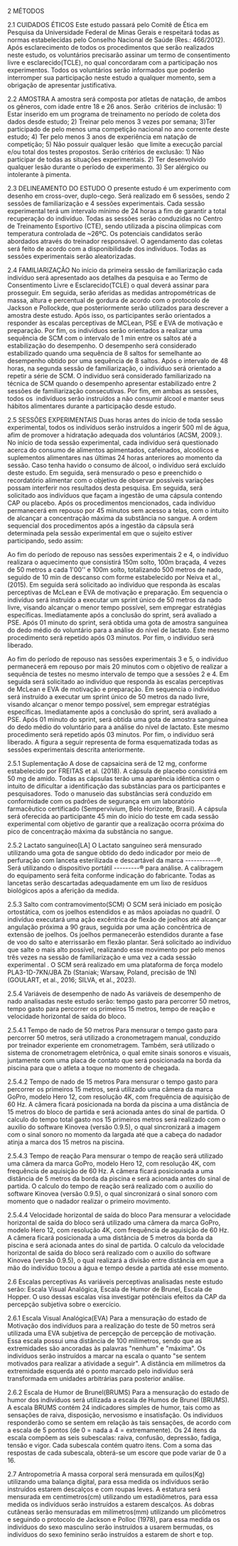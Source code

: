 2 MÉTODOS

2.1 CUIDADOS ÉTICOS
Este estudo passará pelo Comitê de Ética em Pesquisa da Universidade Federal de Minas Gerais e respeitará todas as normas estabelecidas pelo Conselho Nacional de Saúde (Res.: 466/2012). Após esclarecimento de todos os procedimentos que serão realizados neste estudo, os voluntários precisarão assinar um termo de consentimento livre e esclarecido(TCLE), no qual concordaram com a participação nos experimentos. Todos os voluntários serão informados que poderão interromper sua participação neste estudo a qualquer momento, sem a obrigação de apresentar justificativa.

2.2 AMOSTRA
A amostra será composta por atletas de natação, de ambos os gêneros, com idade entre 18 e 26 anos. Serão  critérios de inclusão: 1) Estar inserido em um programa de treinamento no período de coleta dos dados desde estudo; 2) Treinar pelo menos 3 vezes por semana; 3)Ter participado de pelo menos uma competição nacional no ano corrente deste estudo; 4) Ter pelo menos 3 anos de experiência em natação de competição; 5) Não possuir qualquer lesão  que limite a execução parcial e/ou total dos testes propostos. Serão critérios de exclusão: 1) Não participar de todas as situações experimentais. 2) Ter desenvolvido qualquer lesão durante o período de experimento. 3) Ser alérgico ou intolerante à pimenta.

2.3 DELINEAMENTO DO ESTUDO
O presente estudo é um experimento com desenho em cross-over, duplo-cego. Será realizado em 6 sessões, sendo 2 sessões de familiarização e 4 sessões experimentais. Cada sessão experimental terá um intervalo mínimo de 24 horas a fim de garantir a total recuperação do indivíduo. Todas as sessões serão conduzidas no Centro de Treinamento Esportivo (CTE), sendo utilizada a piscina olímpicas com temperatura controlada de ~26ºC. Os potenciais candidatos serão abordados através do treinador responsável. O agendamento das coletas será feito de acordo com a disponibilidade dos indivíduos. Todas as sessões experimentais serão aleatorizadas.

2.4 FAMILIARIZAÇÃO
No início da primeira sessão de familiarização cada indivíduo será apresentado aos detalhes da pesquisa e ao Termo de Consentimento Livre e Esclarecido(TCLE) o qual deverá assinar para prosseguir. Em seguida, serão aferidas as medidas antropométricas de massa, altura e percentual de gordura de acordo com o protocolo de Jackson e Pollockde, que posteriormente serão utilizados para descrever a amostra deste estudo. Após isso, os participantes serão orientados a responder às escalas perceptivas de MCLean, PSE e EVA de motivação e preparação. Por fim, os indivíduos serão orientados a realizar uma sequência de SCM com o intervalo de 1 min entre os saltos até a estabilização do desempenho. O desempenho será considerado estabilizado quando uma sequência de 8 saltos for semelhante ao desempenho obtido por uma sequência de 8 saltos. Após o intervalo de 48 horas, na segunda sessão de familiarização, o indivíduo será orientado a repetir a série de SCM. O indivíduo será considerado familiarizado na técnica de SCM quando o desempenho apresentar estabilizado entre 2 sessões de familiarização consecutivas. Por fim, em ambas as sessões, todos os  indivíduos serão instruídos a não consumir álcool e manter seus hábitos alimentares durante a participação desde estudo.

2.5 SESSÕES EXPERIMENTAIS
Duas horas antes do início de toda sessão experimental, todos os indivíduos serão instruídos a ingerir 500 ml de água, afim de promover a hidratação adequada dos voluntários (ACSM, 2009.). No início de toda sessão experimental, cada indivíduo será questionado acerca do consumo de alimentos apimentados, cafeinados, alcoólicos e suplementos alimentares nas últimas 24 horas anteriores ao momento da sessão. Caso tenha havido o consumo de álcool, o indivíduo será excluído deste estudo. Em seguida, será mensurado o peso e preenchido o recordatório alimentar com o objetivo de observar possíveis variações possam interferir nos resultados desta pesquisa. Em seguida, será solicitado aos indivíduos que façam a ingestão de uma cápsula contendo CAP ou placebo. Após os procedimentos mencionados, cada indivíduo permanecerá em repouso por 45 minutos sem acesso a telas, com o intuito de alcançar a concentração máxima da substância no sangue. A ordem sequencial dos procedimentos após a ingestão da cápsula será determinada pela sessão experimental em que o sujeito estiver participando, sedo assim:

Ao fim do período de repouso nas sessões experimentais 2 e 4, o indivíduo realizara o aquecimento que consistirá 150m solto, 100m braçada, 4 vezes de 50 metros a cada 1'00'' e 100m solto, totalizando 500 metros de nado, seguido de 10 min de descanso com forme estabelecido por Neiva et al., (2015). Em seguida será solicitado ao indivíduo que responda às escalas perceptivas de McLean e EVA de motivação e preparação. Em sequencia o indivíduo será instruído a executar um sprint único de 50 metros da nado livre, visando alcançar o menor tempo possível, sem empregar estratégias específicas. Imediatamente após a conclusão do sprint, será avaliado a PSE. Após 01 minuto do sprint, será obtida uma gota de amostra sanguínea do dedo médio do voluntário para a análise do nível de lactato. Este mesmo procedimento será repetido após 03 minutos. Por fim, o indivíduo será liberado.

Ao fim do período de repouso nas sessões experimentais 3 e 5, o indivíduo permanecerá em repouso por mais 20 minutos com o objetivo de realizar a sequência de testes no mesmo intervalo de tempo que a sessões 2 e 4. Em seguida será solicitado ao indivíduo que responda às escalas perceptivas de McLean e EVA de motivação e preparação. Em sequencia o indivíduo será instruído a executar um sprint único de 50 metros da nado livre, visando alcançar o menor tempo possível, sem empregar estratégias específicas. Imediatamente após a conclusão do sprint, será avaliado a PSE. Após 01 minuto do sprint, será obtida uma gota de amostra sanguínea do dedo médio do voluntário para a análise do nível de lactato. Este mesmo procedimento será repetido após 03 minutos. Por fim, o indivíduo será liberado. A figura a seguir representa de forma esquematizada todas as sessões experimentais descrita anteriormente.

2.5.1 Suplementação
A dose de capsaicina será de 12 mg, conforme estabelecido por FREITAS et al. (2018). A cápsula de placebo consistirá em 50 mg de amido. Todas as cápsulas terão uma aparência idêntica com o intuito de dificultar a identificação das substâncias para os participantes e pesquisadores. Todo o manuseio das substâncias será conduzido em conformidade com os padrões de segurança em um laboratório farmacêutico certificado (Sempervivium, Belo Horizonte, Brasil). A cápsula será oferecida ao participante 45 min do inicio do teste em cada sessão experimental com objetivo de garantir que a realização ocorra próxima do pico de concentração máxima da substância no sangue.

2.5.2 Lactato sanguíneo[LA]
O Lactato sanguíneo será mensurado utilizando uma gota de sangue obtido do dedo indicador por meio de perfuração com lanceta esterilizada e descartável da marca -----------®. Será utilizando o dispositivo portátil ---------® para análise. A calibragem do equipamento será feita conforme indicação do fabricante. Todas as lancetas serão descartadas adequadamente em um lixo de resíduos biológicos após a aferição da medida.

2.5.3 Salto com contramovimento(SCM)
O SCM será iniciado em posição ortostática, com os joelhos estendidos e as mãos apoiadas no quadril. O indivíduo executará uma ação excêntrica de flexão de joelhos até alcançar angulação próxima a 90 graus, seguida por uma ação concêntrica de extensão de joelhos. Os joelhos permanecerão estendidos durante a fase de voo do salto e aterrissarão em flexão plantar. Será solicitado ao indivíduo que salte o mais alto possível, realizando esse movimento por pelo menos três vezes na sessão de familiarização e uma vez a cada sessão experimental . O SCM será realizado em uma plataforma de força modelo PLA3-1D-7KN/JBA Zb (Staniak; Warsaw, Poland, precisão de 1N) (GOULART, et al., 2016; SILVA, et al., 2023).

2.5.4 Variáveis de desempenho de nado 
As variáveis de desempenho de nado analisadas neste estudo serão: tempo gasto para percorrer 50 metros, tempo gasto para percorrer os primeiros 15 metros, tempo de reação e velocidade horizontal de saída do bloco.

2.5.4.1 Tempo de nado de 50 metros 
Para mensurar o tempo gasto para percorrer 50 metros, será utilizado a cronometragem manual, conduzido por treinador experiente em cronometragem. Também, será utilizado o sistema de cronometragem eletrônica, o qual emite sinais sonoros e visuais, juntamente com uma placa de contato que será posicionada na borda da piscina para que o atleta a toque no momento de chegada.

2.5.4.2 Tempo de nado de 15 metros 
Para mensurar o tempo gasto para percorrer os primeiros 15 metros, será utilizado uma câmera da marca GoPro, modelo Hero 12, com resolução 4K, com frequência de aquisição de 60 Hz. A câmera ficará posicionada na borda da piscina a uma distância de 15 metros do bloco de partida e será acionada antes do sinal de partida. O calculo do tempo total gasto nos 15 primeiros metros será realizado com o auxilio do software Kinovea (versão 0.9.5), o qual sincronizará a imagem com o sinal sonoro no momento da largada até que a cabeça do nadador atinja a marca dos 15 metros na piscina.

2.5.4.3 Tempo de reação 
Para mensurar o tempo de reação será utilizado uma câmera da marca GoPro, modelo Hero 12, com resolução 4K, com frequência de aquisição de 60 Hz. A câmera ficará posicionada a uma distância de 5 metros da borda da piscina e será acionada antes do sinal de partida. O calculo do tempo de reação será realizado com o auxilio do software Kinovea (versão 0.9.5), o qual sincronizará o sinal sonoro com momento que o nadador realizar o primeiro movimento.

2.5.4.4 Velocidade horizontal de saída do bloco 
Para mensurar a velocidade horizontal de saída do bloco será utilizado uma câmera da marca GoPro, modelo Hero 12, com resolução 4K, com frequência de aquisição de 60 Hz. A câmera ficará posicionada a uma distância de 5 metros da borda da piscina e será acionada antes do sinal de partida. O calculo da velocidade horizontal de saída do bloco será realizado com o auxilio do software Kinovea (versão 0.9.5), o qual realizará a divisão entre distância em que a mão do indivíduo tocou a água e tempo desde a partida até esse momento.

2.6 Escalas perceptivas 
As variáveis perceptivas analisadas neste estudo serão: Escala Visual Analógica, Escala de Humor de Brunel, Escala de Hopper. O uso dessas escalas visa investigar potênciais efeitos da CAP da percepção subjetiva sobre o exercício.

2.6.1 Escala Visual Analógica(EVA) 
Para a mensuração do estado de Motivação dos indivíduos para a realização do teste de 50 metros será utilizada uma EVA subjetiva de percepção de percepção de motivação. Essa escala possui uma distância de 100 milímetros, sendo que as extremidades são ancoradas às palavras "nenhum" e "máxima". Os indivíduos serão instruídos a marcar na escala o quanto "se sentem motivados para realizar a atividade a seguir". A distância em milímetros da extremidade esquerda até o ponto marcado pelo indivíduo será transformada em unidades arbitrárias para posterior análise.

2.6.2 Escala de Humor de Brunel(BRUMS) 
Para a mensuração do estado de humor dos indivíduos será utilizada a escala de Humos de Brunel (BRUMS). A escala BRUMS contém 24 indicadores simples de humor, tais como as sensações de raiva, disposição, nervosismo e insatisfação. Os indivíduos responderão como se sentem em relação às tais sensações, de acordo com a escala de 5 pontos (de 0 = nada a 4 = extremamente). Os 24 itens da escala compõem as seis subescalas: raiva, confusão, depressão, fadiga, tensão e vigor. Cada subescala contém quatro itens. Com a soma das respostas de cada subescala, obterá-se um escore que pode variar de 0 a 16.

2.7 Antropometria 
A massa corporal será mensurada em quilos(Kg) utilizando uma balança digital, para essa medida os indivíduos serão instruídos estarem descalços e com roupas leves. A estatura será mensurada em centímetros(cm) utilizando um estadiômetros, para essa medida os indivíduos serão instruídos a estarem descalços. As dobras cutâneas serão mensuradas em milímetros(mm) utilizando um plicômetros e seguindo o protocolo de Jackson e Polloc (1978), para essa medida os indivíduos do sexo masculino serão instruídos a usarem bermudas, os indivíduos do sexo feminino serão instruídos a estarem de short e top.